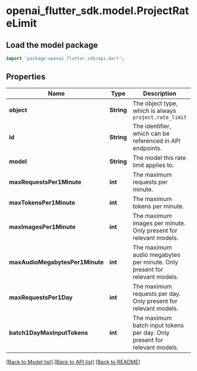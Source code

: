 # openai_flutter_sdk.model.ProjectRateLimit

## Load the model package
```dart
import 'package:openai_flutter_sdk/api.dart';
```

## Properties
Name | Type | Description | Notes
------------ | ------------- | ------------- | -------------
**object** | **String** | The object type, which is always `project.rate_limit` | 
**id** | **String** | The identifier, which can be referenced in API endpoints. | 
**model** | **String** | The model this rate limit applies to. | 
**maxRequestsPer1Minute** | **int** | The maximum requests per minute. | 
**maxTokensPer1Minute** | **int** | The maximum tokens per minute. | 
**maxImagesPer1Minute** | **int** | The maximum images per minute. Only present for relevant models. | [optional] 
**maxAudioMegabytesPer1Minute** | **int** | The maximum audio megabytes per minute. Only present for relevant models. | [optional] 
**maxRequestsPer1Day** | **int** | The maximum requests per day. Only present for relevant models. | [optional] 
**batch1DayMaxInputTokens** | **int** | The maximum batch input tokens per day. Only present for relevant models. | [optional] 

[[Back to Model list]](../README.md#documentation-for-models) [[Back to API list]](../README.md#documentation-for-api-endpoints) [[Back to README]](../README.md)


